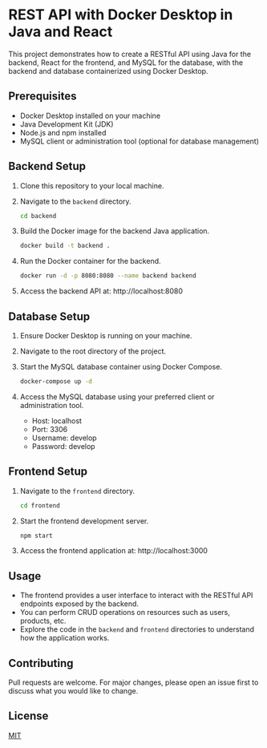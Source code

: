 # REST API with Docker Desktop in Java and React

This project demonstrates how to create a RESTful API using Java for the backend, React for the frontend, and MySQL for the database, with the backend and database containerized using Docker Desktop.

## Prerequisites

- Docker Desktop installed on your machine
- Java Development Kit (JDK)
- Node.js and npm installed
- MySQL client or administration tool (optional for database management)

## Backend Setup

1. Clone this repository to your local machine.

2. Navigate to the `backend` directory.

    ```bash
    cd backend
    ```

3. Build the Docker image for the backend Java application.

    ```bash
    docker build -t backend .
    ```

4. Run the Docker container for the backend.

    ```bash
    docker run -d -p 8080:8080 --name backend backend
    ```

5. Access the backend API at: http://localhost:8080

## Database Setup

1. Ensure Docker Desktop is running on your machine.

2. Navigate to the root directory of the project.

3. Start the MySQL database container using Docker Compose.

    ```bash
    docker-compose up -d
    ```

4. Access the MySQL database using your preferred client or administration tool.

    - Host: localhost
    - Port: 3306
    - Username: develop
    - Password: develop

## Frontend Setup

1. Navigate to the `frontend` directory.

    ```bash
    cd frontend
    ```

2. Start the frontend development server.

    ```bash
    npm start
    ```

3. Access the frontend application at: http://localhost:3000

## Usage

- The frontend provides a user interface to interact with the RESTful API endpoints exposed by the backend.
- You can perform CRUD operations on resources such as users, products, etc.
- Explore the code in the `backend` and `frontend` directories to understand how the application works.

## Contributing

Pull requests are welcome. For major changes, please open an issue first to discuss what you would like to change.

## License

[MIT](https://choosealicense.com/licenses/mit/)